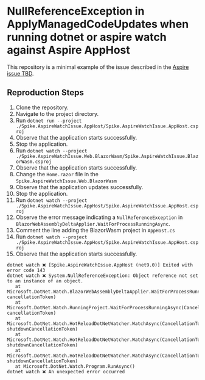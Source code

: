 # NullReferenceException in ApplyManagedCodeUpdates when running dotnet or aspire watch against Aspire AppHost
This repository is a minimal example of the issue described in the [Aspire issue TBD]().

## Reproduction Steps
1. Clone the repository.
1. Navigate to the project directory.
1. Run `dotnet run --project ./Spike.AspireWatchIssue.AppHost/Spike.AspireWatchIssue.AppHost.csproj`
1. Observe that the application starts successfully.
1. Stop the application.
1. Run `dotnet watch --project ./Spike.AspireWatchIssue.Web.BlazorWasm/Spike.AspireWatchIssue.BlazorWasm.csproj`
1. Observe that the application starts successfully.
1. Change the `Home.razor` file in the `Spike.AspireWatchIssue.Web.BlazorWasm` 
1. Observe that the application updates successfully.
1. Stop the application.
1. Run `dotnet watch --project ./Spike.AspireWatchIssue.AppHost/Spike.AspireWatchIssue.AppHost.csproj`
1. Observe the error message indicating a `NullReferenceException` in `BlazorWebAssemblyDeltaApplier.WaitForProcessRunningAsync`.
1. Comment the line adding the BlazorWasm project in `AppHost.cs` 
1. Run `dotnet watch --project ./Spike.AspireWatchIssue.AppHost/Spike.AspireWatchIssue.AppHost.csproj`
1. Observe that the application starts successfully.

```
dotnet watch ❌ [Spike.AspireWatchIssue.AppHost (net9.0)] Exited with error code 143
dotnet watch ❌ System.NullReferenceException: Object reference not set to an instance of an object.
   at Microsoft.DotNet.Watch.BlazorWebAssemblyDeltaApplier.WaitForProcessRunningAsync(CancellationToken cancellationToken)
   at Microsoft.DotNet.Watch.RunningProject.WaitForProcessRunningAsync(CancellationToken cancellationToken)
   at Microsoft.DotNet.Watch.HotReloadDotNetWatcher.WatchAsync(CancellationToken shutdownCancellationToken)
   at Microsoft.DotNet.Watch.HotReloadDotNetWatcher.WatchAsync(CancellationToken shutdownCancellationToken)
   at Microsoft.DotNet.Watch.HotReloadDotNetWatcher.WatchAsync(CancellationToken shutdownCancellationToken)
   at Microsoft.DotNet.Watch.Program.RunAsync()
dotnet watch ❌ An unexpected error occurred
```
